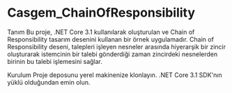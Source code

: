 # Casgem_ChainOfResponsibility

Tanım
Bu proje, .NET Core 3.1 kullanılarak oluşturulan ve Chain of Responsibility tasarım desenini kullanan bir örnek uygulamadır. Chain of Responsibility deseni, talepleri işleyen nesneler arasında hiyerarşik bir zincir oluşturarak istemcinin bir talebi gönderdiği zaman zincirdeki nesnelerden birinin bu talebi işlemesini sağlar.

Kurulum
Proje deposunu yerel makinenize klonlayın.
.NET Core 3.1 SDK'nın yüklü olduğundan emin olun.
